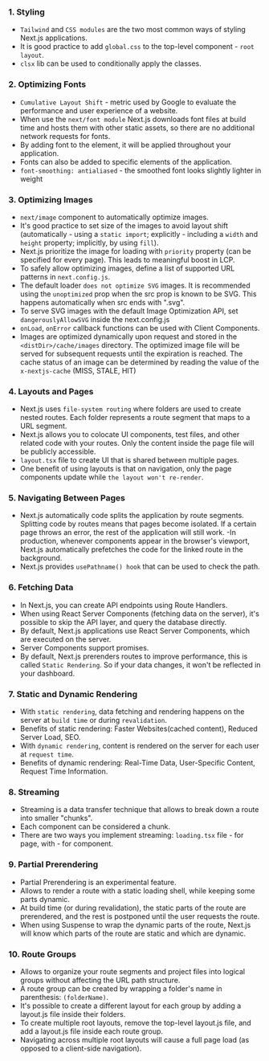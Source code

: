 ### 1. Styling

- `Tailwind` and `CSS modules` are the two most common ways of styling Next.js applications.
- It is good practice to add `global.css` to the top-level component - `root layout`.
- `clsx` lib can be used to conditionally apply the classes.

 ### 2. Optimizing Fonts
 - `Cumulative Layout Shift` - metric used by Google to evaluate the performance and user experience of a website.
 - When use the `next/font module` Next.js downloads font files at build time and hosts them with other static assets, so there are no additional network requests for fonts.
 - By adding font to the <body> element, it will be applied throughout your application. 
 - Fonts can also be added to specific elements of the application.
 - `font-smoothing: antialiased` - the smoothed font looks slightly lighter in weight

 ### 3. Optimizing Images
 - `next/image` component to automatically optimize images.
 - It's good practice to set size of the images to avoid layout shift (automatically - using a `static import`; explicitly - including a `width` and `height` property; implicitly, by using `fill`).
 - Next.js prioritize the image for loading with `priority` property (can be specified for every page). This leads to meaningful boost in LCP.
 - To safely allow optimizing images, define a list of supported URL patterns in `next.config.js`.
 - The default loader `does not optimize SVG` images. It is recommended using the `unoptimized` prop when the src prop is known to be SVG. This happens automatically when src ends with ".svg".
 - To serve SVG images with the default Image Optimization API, set `dangerouslyAllowSVG` inside the next.config.js
 - `onLoad`, `onError` callback functions can be used with Client Components.
 - Images are optimized dynamically upon request and stored in the `<distDir>/cache/images` directory. The optimized image file will be served for subsequent requests until the expiration is reached. The cache status of an image can be determined by reading the value of the `x-nextjs-cache` (MISS, STALE, HIT) 

 ### 4. Layouts and Pages
- Next.js uses `file-system routing` where folders are used to create nested routes. Each folder represents a route segment that maps to a URL segment.
- Next.js allows you to colocate UI components, test files, and other related code with your routes. Only the content inside the page file will be publicly accessible.
- `layout.tsx` file to create UI that is shared between multiple pages.
- One benefit of using layouts is that on navigation, only the page components update while `the layout won't re-render`.

### 5. Navigating Between Pages
- Next.js automatically code splits the application by route segments. Splitting code by routes means that pages become isolated. If a certain page throws an error, the rest of the application will still work.
-In production, whenever <Link> components appear in the browser's viewport, Next.js automatically prefetches the code for the linked route in the background. 
- Next.js provides `usePathname() hook` that can be used to check the path.
	
### 6. Fetching Data
- In Next.js, you can create API endpoints using Route Handlers.
- When using React Server Components (fetching data on the server), it's possible to skip the API layer, and query the database directly.
- By default, Next.js applications use React Server Components, which are executed on the server.
- Server Components support promises.
- By default, Next.js prerenders routes to improve performance, this is called `Static Rendering`. So if your data changes, it won't be reflected in your dashboard.

### 7. Static and Dynamic Rendering

- With `static rendering`, data fetching and rendering happens on the server at `build time` or during `revalidation`.
- Benefits of static rendering: Faster Websites(cached content), Reduced Server Load, SEO.
- With `dynamic rendering`, content is rendered on the server for each user at `request time`.
- Benefits of dynamic rendering: Real-Time Data, User-Specific Content, Request Time Information.

### 8. Streaming

- Streaming is a data transfer technique that allows to break down a route into smaller "chunks".
- Each component can be considered a chunk.
- There are two ways you implement streaming: `loading.tsx` file - for page, with <Suspense> - for component.

### 9. Partial Prerendering
- Partial Prerendering is an experimental feature.
- Allows to render a route with a static loading shell, while keeping some parts dynamic.
- At build time (or during revalidation), the static parts of the route are prerendered, and the rest is postponed until the user requests the route.
- When using Suspense to wrap the dynamic parts of the route, Next.js will know which parts of the route are static and which are dynamic.

### 10. Route Groups 
- Allows to organize your route segments and project files into logical groups without affecting the URL path structure.
- A route group can be created by wrapping a folder's name in parenthesis: `(folderName)`.
- It's possible to create a different layout for each group by adding a layout.js file inside their folders.
- To create multiple root layouts, remove the top-level layout.js file, and add a layout.js file inside each route group.
- Navigating across multiple root layouts will cause a full page load (as opposed to a client-side navigation).